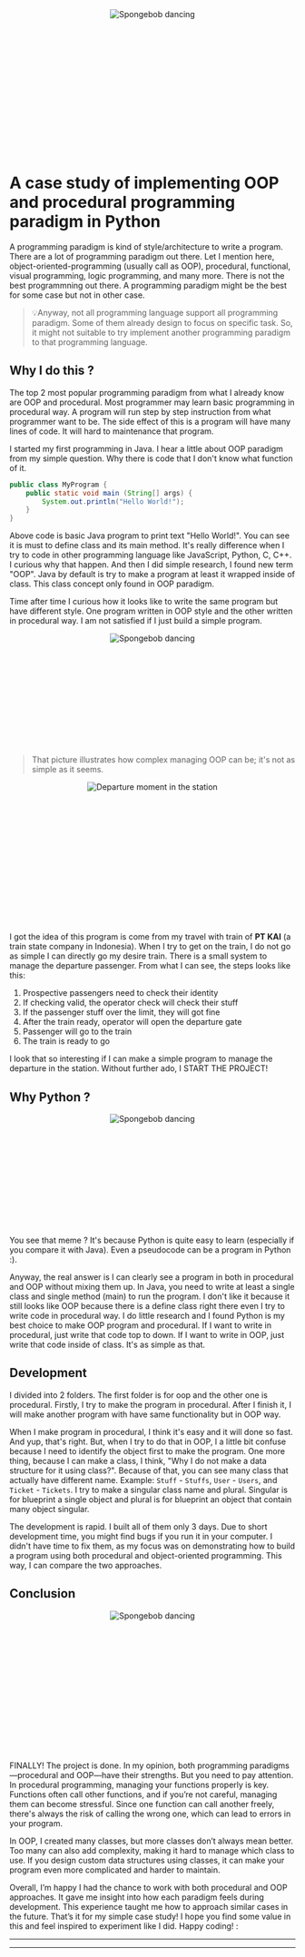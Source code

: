 <div align="Center" style="height: 250px">
    <img src="https://media.giphy.com/media/9d1Fo0XyIYXzW/giphy.gif?cid=ecf05e47zh2jss789s34ywvq1u7tjfbz54rku9a7n2qynngx&ep=v1_gifs_search&rid=giphy.gif&ct=g" alt="Spongebob dancing">
</div>

# A case study of implementing OOP and procedural programming paradigm in Python
A programming paradigm is kind of style/architecture to write a program. There are a lot of programming paradigm out there. Let I mention here, object-oriented-programming (usually call as OOP), procedural, functional, visual programming, logic programming, and many more. There is not the best programmning out there. A programming paradigm might be the best for some case but not in other case. 

> 💡Anyway, not all programming language support all programming paradigm. Some of them already design to focus on specific task. So, it might not suitable to try implement another programming paradigm to that programming language.

## Why I do this ?
The top 2 most popular programming paradigm from what I already know are OOP and procedural. Most programmer may learn basic programming in procedural way. A program will run step by step instruction from what programmer want to be. The side effect of this is a program will have many lines of code. It will hard to maintenance that program. 

I started my first programming in Java. I hear a little about OOP paradigm from my simple question. Why there is code that I don't know what function of it.
```java
public class MyProgram {
    public static void main (String[] args) {
        System.out.println("Hello World!");
    }
}
```
Above code is basic Java program to print text "Hello World!". You can see it is must to define class and its main method. It's really difference when I try to code in other programming language like JavaScript, Python, C, C++. I curious why that happen. And then  I did simple research, I found new term "OOP". Java by default is try to make a program at least it wrapped inside of class. This class concept only found in OOP paradigm. 

Time after time I curious how it looks like to write the same program but have different style. One program written in OOP style and the other written in procedural way. I am not satisfied if I just build a simple program. 

<div align="Center" style="height: 200px">
    <img src="https://preview.redd.it/8jcj2z7h61741.png?auto=webp&s=a1203f8e8328777aac3869d6eab79171e24e3659" alt="Spongebob dancing">
</div>

> That picture illustrates how complex managing OOP can be; it's not as simple as it seems.

<div align="Center" style="height: 250px">
    <img src="https://asset-2.tstatic.net/travel/foto/bank/images/Suasana-penumpang-turun-dari-kereta-api.jpg" alt="Departure moment in the station">
</div>

I got the idea of this program is come from my travel with train of **PT KAI** (a train state company in Indonesia). When I try to get on the train, I do not go as simple I can directly go my desire train. There is a small system to manage the departure passenger. From what I can see, the steps looks like this:

1. Prospective passengers need to check their identity
2. If checking valid, the operator check will check their stuff
3. If the passenger stuff over the limit, they will got fine
4. After the train ready, operator will open the departure gate
5. Passenger will go to the train
6. The train is ready to go

I look that so interesting if I can make a simple program to manage the departure in the station. Without further ado, I START THE PROJECT!

## Why Python ?
<div align="Center" style="height: 200px">
    <img src="https://programmerhumor.io/wp-content/uploads/2021/05/programmerhumor-io-python-memes-backend-memes-aafb163a45bb7a5.jpg" alt="Spongebob dancing">
</div>

You see that meme ? It's because Python is quite easy to learn (especially if you compare it with Java). Even a pseudocode can be a program in Python :). 

Anyway, the real answer is I can clearly see a program in both in procedural and OOP without mixing them up. In Java, you need to write at least a single class and single method (main) to run the program. I don't like it because it still looks like OOP because there is a define class right there even I try to write code in procedural way. I do little research and I found Python is my best choice to make OOP program and procedural. If I want to write in procedural, just write that code top to down. If I want to write in OOP, just write that code inside of class. It's as simple as that.

## Development
I divided into 2 folders. The first folder is for oop and the other one is procedural. Firstly, I try to make the program in procedural. After I finish it, I will make another program with have same functionality but in OOP way. 

When I make program in procedural, I think it's easy and it will done so fast. And yup, that's right. But, when I try to do that in OOP, I a little bit confuse because I need to identify the object first to make the program. One more thing, because I can make a class, I think, "Why I do not make a data structure for it using class?". Because of that, you can see many class that actually have different name. Example: `Stuff` - `Stuffs`, `User` - `Users`, and `Ticket` - `Tickets`. I try to make a singular class name and plural. Singular is for blueprint a single object and plural is for blueprint an object that contain many object singular. 

The development is rapid. I built all of them only 3 days. Due to short development time, you might find bugs if you run it in your computer. I didn't have time to fix them, as my focus was on demonstrating how to build a program using both procedural and object-oriented programming. This way, I can compare the two approaches.

## Conclusion
<div align="Center" style="height: 250px">
    <img src="https://media.giphy.com/media/xT9DPCU60mRbtGw7Ys/giphy.gif?cid=790b7611wxlmtax5ysfefxum47nup6jzkb0qqiqa26evr60a&ep=v1_gifs_search&rid=giphy.gif&ct=g" alt="Spongebob dancing">
</div>

FINALLY! The project is done. In my opinion, both programming paradigms—procedural and OOP—have their strengths. But you need to pay attention. In procedural programming, managing your functions properly is key. Functions often call other functions, and if you’re not careful, managing them can become stressful. Since one function can call another freely, there's always the risk of calling the wrong one, which can lead to errors in your program.

In OOP, I created many classes, but more classes don’t always mean better. Too many can also add complexity, making it hard to manage which class to use. If you design custom data structures using classes, it can make your program even more complicated and harder to maintain.

Overall, I’m happy I had the chance to work with both procedural and OOP approaches. It gave me insight into how each paradigm feels during development. This experience taught me how to approach similar cases in the future. That’s it for my simple case study! I hope you find some value in this and feel inspired to experiment like I did. Happy coding! :

---

---
